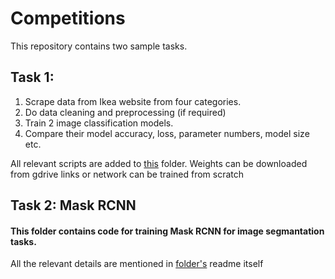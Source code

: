 # Competitions

This repository contains two sample tasks.

## Task 1:
1. Scrape data from Ikea website from four categories.
2. Do data cleaning and preprocessing (if required)
3. Train 2 image classification models.
4. Compare their model accuracy, loss, parameter numbers, model size etc.

All relevant scripts are added to [this](https://github.com/mohit0908/Competitions/tree/master/Furniture_classification) folder. 
Weights can be downloaded from gdrive links or network can be trained from scratch


## Task 2: Mask RCNN 
#### This folder contains code for training Mask RCNN for image segmantation tasks. 

All the relevant details are mentioned in [folder's](https://github.com/mohit0908/Competitions/tree/master/Mask_RCNN) readme itself
